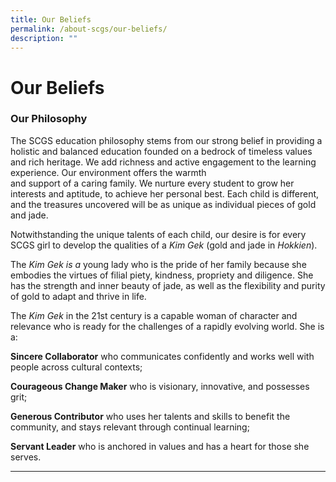 ```yaml
---
title: Our Beliefs
permalink: /about-scgs/our-beliefs/
description: ""
---
```

# **Our Beliefs**

### Our Philosophy

The SCGS education philosophy stems from our strong belief in providing a holistic and balanced education founded on a bedrock of timeless values and rich heritage. We add richness and active engagement to the learning experience. Our environment offers the warmth and support of a caring family. We nurture every student to grow her interests and aptitude, to achieve her personal best. Each child is different, and the treasures uncovered will be as unique as individual pieces of gold and jade.

Notwithstanding the unique talents of each child, our desire is for every SCGS girl to develop the qualities of a _Kim Gek_ (gold and jade in _Hokkien_).

The _Kim Gek is a_ young lady who is the pride of her family because she embodies the virtues of filial piety, kindness, propriety and diligence. She has the strength and inner beauty of jade, as well as the flexibility and purity of gold to adapt and thrive in life.

The _Kim Gek_ in the 21st century is a capable woman of character and relevance who is ready for the challenges of a rapidly evolving world. She is a:

**Sincere Collaborator** who communicates confidently and works well with people across cultural contexts;

**Courageous Change Maker** who is visionary, innovative, and possesses grit;  

**Generous Contributor** who uses her talents and skills to benefit the community, and stays relevant through continual learning;

**Servant Leader** who is anchored in values and has a heart for those she serves.

--------------------------------------------------------------------

